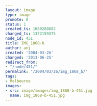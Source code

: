 ```yaml
---
layout: image
type: image
promote: 0
status: 1
created_ts: 1080280882
changed_ts: 1372159375
node_id: 451
title: IMG_1868-b
author: anj
created: '2004-03-26'
changed: '2013-06-25'
redirect_from:
- "/node/451/"
permalink: "/2004/03/26/img_1868_b/"
tags:
- Melbourne
images:
- src: image/images/img_1868-b-451.jpg
  name: img_1868-b-451.jpg
---
```


